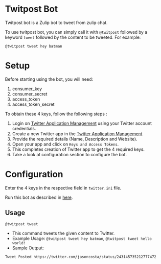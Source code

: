 # Twitpost Bot

Twitpost bot is a Zulip bot to tweet from zulip chat.

To use twitpost bot, you can simply call it with `@twitpost` followed
by a keyword `tweet` followed by the content to be tweeted.
For example:

`@twitpost tweet hey batman`

# Setup

Before starting using the bot, you will need:

1. consumer_key
2. consumer_secret
3. access_token
4. access_token_secret

To obtain these 4 keys, follow the following steps :

1. Login on [Twitter Application Management](https://apps.twitter.com/) using your Twitter account credentials.
2. Create a new Twitter app in the [Twitter Application Management](https://apps.twitter.com/)
3. Provide the required details (Name, Description and Website).
4. Open your app and click on `Keys and Access Tokens`.
5. This completes creation of Twitter app to get the 4 required keys.
6. Take a look at configuration section to configure the bot.

# Configuration

Enter the 4 keys in the respective field in `twitter.ini` file.

Run this bot as described in [here](https://zulip.com/api/running-bots#running-a-bot).

## Usage

`@twitpost tweet`

- This command tweets the given content to Twitter.
- Example Usage: `@twitpost tweet hey batman`, `@twitpost tweet hello world!`
- Sample Output:

`Tweet Posted
https://twitter.com/jasoncosta/status/243145735212777472`

